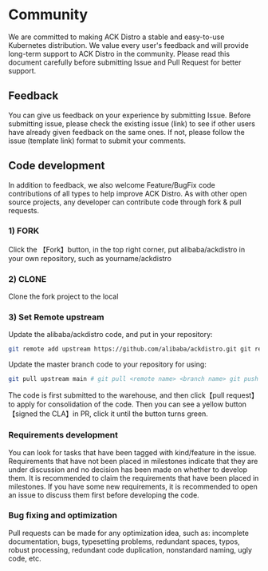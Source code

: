 # Community

We are committed to making ACK Distro a stable and easy-to-use Kubernetes distribution. We value every user's feedback and will provide long-term support to ACK Distro in the community. Please read this document carefully before submitting Issue and Pull Request for better support.

## Feedback

You can give us feedback on your experience by submitting Issue. Before submitting issue, please check the existing issue (link) to see if other users have already given feedback on the same ones. If not, please follow the issue (template link) format to submit your comments.

## Code development

In addition to feedback, we also welcome Feature/BugFix code contributions of all types to help improve ACK Distro. As with other open source projects, any developer can contribute code through fork & pull requests.

### 1) FORK
Click the 【Fork】button, in the top right corner, put alibaba/ackdistro in your own repository, such as yourname/ackdistro

### 2) CLONE
Clone the fork project to the local

### 3) Set Remote upstream
Update the alibaba/ackdistro code, and put in your repository:

```bash
git remote add upstream https://github.com/alibaba/ackdistro.git git remote set-url --push upstream no-pushing
```

Update the master branch code to your repository for using:

```bash
git pull upstream main # git pull <remote name> <branch name> git push
```

The code is first submitted to the warehouse, and then click【pull request】to apply for consolidation of the code. Then you can see a yellow button 【signed the CLA】in PR, click it until the button turns green.

### Requirements development

You can look for tasks that have been tagged with kind/feature in the issue. Requirements that have not been placed in milestones indicate that they are under discussion and no decision has been made on whether to develop them. It is recommended to claim the requirements that have been placed in milestones. If you have some new requirements, it is recommended to open an issue to discuss them first before developing the code.

### Bug fixing and optimization

Pull requests can be made for any optimization idea, such as: incomplete documentation, bugs, typesetting problems, redundant spaces, typos, robust processing, redundant code duplication, nonstandard naming, ugly code, etc.
